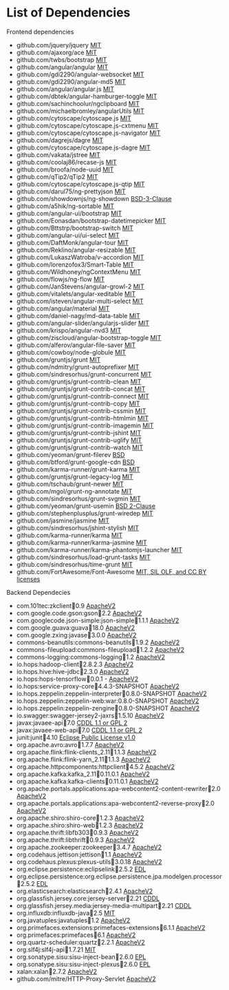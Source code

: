 List of Dependencies
=====================

Frontend dependencies

* github.com/jquery/jquery [MIT](https://github.com/jquery/jquery/blob/master/LICENSE.txt)
* github.com/ajaxorg/ace   [MIT](https://github.com/ajaxorg/ace/blob/master/LICENSE)
* github.com/twbs/bootstrap [MIT](https://github.com/twbs/bootstrap/blob/v4-dev/LICENSE)
* github.com/angular/angular [MIT](https://github.com/angular/angular/blob/master/LICENSE)
* github.com/gdi2290/angular-websocket [MIT](https://github.com/gdi2290/angular-websocket/blob/master/LICENSE)
* github.com/gdi2290/angular-md5 [MIT](https://github.com/gdi2290/angular-md5/blob/master/LICENSE)
* github.com/angular/angular.js [MIT](https://github.com/angular/angular.js/blob/master/LICENSE)
* github.com/dbtek/angular-hamburger-toggle [MIT](https://github.com/dbtek/angular-hamburger-toggle/blob/master/LICENSE)
* github.com/sachinchoolur/ngclipboard [MIT](https://github.com/sachinchoolur/ngclipboard/blob/master/LICENSE)
* github.com/michaelbromley/angularUtils [MIT](https://github.com/michaelbromley/angularUtils/blob/master/license.txt)
* github.com/cytoscape/cytoscape.js [MIT](https://github.com/cytoscape/cytoscape.js/blob/master/LICENSE)
* github.com/cytoscape/cytoscape.js-cxtmenu [MIT](https://github.com/cytoscape/cytoscape.js-cxtmenu/blob/master/LICENSE)
* github.com/cytoscape/cytoscape.js-navigator [MIT](https://github.com/cytoscape/cytoscape.js-navigator/blob/master/LICENSE)
* github.com/dagrejs/dagre [MIT](https://github.com/dagrejs/dagre/blob/master/LICENSE)
* github.com/cytoscape/cytoscape.js-dagre [MIT](https://github.com/cytoscape/cytoscape.js-dagre/blob/master/LICENSE)
* github.com/vakata/jstree [MIT](https://github.com/vakata/jstree/blob/master/LICENSE-MIT)
* github.com/coolaj86/recase-js [MIT](https://github.com/coolaj86/recase-js/blob/master/LICENSE)
* github.com/broofa/node-uuid [MIT](https://github.com/broofa/node-uuid/blob/master/LICENSE.md)
* github.com/qTip2/qTip2 [MIT](https://github.com/qTip2/qTip2/blob/master/LICENSE)
* github.com/cytoscape/cytoscape.js-qtip [MIT](https://github.com/cytoscape/cytoscape.js-qtip/blob/master/LICENSE)
* github.com/darul75/ng-prettyjson [MIT](https://github.com/darul75/ng-prettyjson/blob/master/LICENSE)
* github.com/showdownjs/ng-showdown [BSD-3-Clause](https://github.com/showdownjs/ng-showdown/blob/master/LICENSE)
* github.com/a5hik/ng-sortable [MIT](https://github.com/a5hik/ng-sortable/blob/master/LICENSE)
* github.com/angular-ui/bootstrap [MIT](https://github.com/angular-ui/bootstrap/blob/master/LICENSE)
* github.com/Eonasdan/bootstrap-datetimepicker [MIT](https://github.com/Eonasdan/bootstrap-datetimepicker/blob/master/LICENSE)
* github.com/Bttstrp/bootstrap-switch [MIT](https://github.com/Bttstrp/bootstrap-switch/blob/master/LICENSE)
* github.com/angular-ui/ui-select [MIT](https://github.com/angular-ui/ui-select/blob/master/LICENSE)
* github.com/DaftMonk/angular-tour [MIT](https://github.com/DaftMonk/angular-tour/blob/master/LICENSE)
* github.com/Reklino/angular-resizable [MIT](https://github.com/Reklino/angular-resizable)
* github.com/LukaszWatroba/v-accordion [MIT](https://github.com/LukaszWatroba/v-accordion/blob/master/LICENSE)
* github.com/lorenzofox3/Smart-Table [MIT](https://github.com/lorenzofox3/Smart-Table)
* github.com/Wildhoney/ngContextMenu [MIT](https://github.com/Wildhoney/ngContextMenu/blob/master/LICENSE)
* github.com/flowjs/ng-flow [MIT](https://github.com/flowjs/ng-flow/blob/master/LICENSE)
* github.com/JanStevens/angular-growl-2 [MIT](https://github.com/JanStevens/angular-growl-2/blob/master/LICENSE)
* github.com/vitalets/angular-xeditable [MIT](https://github.com/vitalets/angular-xeditable/blob/master/LICENSE)
* github.com/isteven/angular-multi-select [MIT](https://github.com/isteven/angular-multi-select/blob/master/LICENSE.txt)
* github.com/angular/material [MIT](https://github.com/angular/material/blob/master/LICENSE)
* github.com/daniel-nagy/md-data-table [MIT](https://github.com/daniel-nagy/md-data-table/blob/master/LICENSE.md)
* github.com/angular-slider/angularjs-slider [MIT](https://github.com/angular-slider/angularjs-slider)
* github.com/krispo/angular-nvd3 [MIT](https://github.com/krispo/angular-nvd3/blob/master/LICENSE)
* github.com/ziscloud/angular-bootstrap-toggle [MIT](https://github.com/ziscloud/angular-bootstrap-toggle/blob/master/LICENSE)
* github.com/alferov/angular-file-saver [MIT](https://github.com/alferov/angular-file-saver/blob/master/license.md)
* github.com/cowboy/node-globule [MIT](https://github.com/cowboy/node-globule/blob/master/LICENSE)
* github.com/gruntjs/grunt [MIT](https://github.com/gruntjs/grunt/blob/master/LICENSE)
* github.com/ndmitry/grunt-autoprefixer [MIT](https://github.com/nDmitry/grunt-autoprefixer/blob/master/LICENSE)
* github.com/sindresorhus/grunt-concurrent [MIT](https://github.com/sindresorhus/grunt-concurrent/blob/master/license)
* github.com/gruntjs/grunt-contrib-clean [MIT](https://github.com/gruntjs/grunt-contrib-clean/blob/master/LICENSE-MIT)
* github.com/gruntjs/grunt-contrib-concat [MIT](https://github.com/gruntjs/grunt-contrib-concat/blob/master/LICENSE-MIT)
* github.com/gruntjs/grunt-contrib-connect [MIT](https://github.com/gruntjs/grunt-contrib-connect/blob/master/LICENSE-MIT)
* github.com/gruntjs/grunt-contrib-copy [MIT](https://github.com/gruntjs/grunt-contrib-copy/blob/master/LICENSE-MIT)
* github.com/gruntjs/grunt-contrib-cssmin [MIT](https://github.com/gruntjs/grunt-contrib-cssmin/blob/master/LICENSE-MIT)
* github.com/gruntjs/grunt-contrib-htmlmin [MIT](https://github.com/gruntjs/grunt-contrib-htmlmin/blob/master/LICENSE-MIT)
* github.com/gruntjs/grunt-contrib-imagemin [MIT](https://github.com/gruntjs/grunt-contrib-imagemin/blob/master/license)
* github.com/gruntjs/grunt-contrib-jshint [MIT](https://github.com/gruntjs/grunt-contrib-jshint/blob/master/LICENSE-MIT)
* github.com/gruntjs/grunt-contrib-uglify [MIT](https://github.com/gruntjs/grunt-contrib-uglify/blob/master/LICENSE-MIT)
* github.com/gruntjs/grunt-contrib-watch [MIT](https://github.com/gruntjs/grunt-contrib-watch/blob/master/LICENSE-MIT)
* github.com/yeoman/grunt-filerev [BSD](https://github.com/yeoman/grunt-filerev)
* github.com/btford/grunt-google-cdn [BSD](https://github.com/btford/grunt-google-cdn)
* github.com/karma-runner/grunt-karma [MIT](https://github.com/karma-runner/grunt-karma/blob/master/LICENSE)
* github.com/gruntjs/grunt-legacy-log [MIT](https://github.com/gruntjs/grunt-legacy-log/blob/master/LICENSE-MIT)
* github.com/tschaub/grunt-newer [MIT](https://github.com/tschaub/grunt-newer/blob/master/LICENSE-MIT)
* github.com/mgol/grunt-ng-annotate [MIT](https://github.com/mgol/grunt-ng-annotate/blob/master/LICENSE)
* github.com/sindresorhus/grunt-svgmin [MIT](https://github.com/sindresorhus/grunt-svgmin/blob/master/license)
* github.com/yeoman/grunt-usemin [BSD 2-Clause](https://github.com/yeoman/grunt-usemin/blob/master/LICENSE)
* github.com/stephenplusplus/grunt-wiredep [MIT](https://github.com/stephenplusplus/grunt-wiredep/blob/master/LICENSE-MIT)
* github.com/jasmine/jasmine [MIT](https://github.com/jasmine/jasmine/blob/master/MIT.LICENSE)
* github.com/sindresorhus/jshint-stylish [MIT](https://github.com/sindresorhus/jshint-stylish/blob/master/license)
* github.com/karma-runner/karma [MIT](https://github.com/karma-runner/karma/blob/master/LICENSE)
* github.com/karma-runner/karma-jasmine [MIT](https://github.com/karma-runner/karma-jasmine/blob/master/LICENSE)
* github.com/karma-runner/karma-phantomjs-launcher [MIT](https://github.com/karma-runner/karma-phantomjs-launcher/blob/master/LICENSE)
* github.com/sindresorhus/load-grunt-tasks [MIT](https://github.com/sindresorhus/load-grunt-tasks/blob/master/license)
* github.com/sindresorhus/time-grunt [MIT](https://github.com/sindresorhus/time-grunt/blob/master/license)
* github.com/FortAwesome/Font-Awesome [MIT, SIL OLF, and CC BY licenses](https://github.com/FortAwesome/Font-Awesome/blob/master/LICENSE.txt)


Backend Dependecies

* com.101tec:zkclient:jar:0.9 [ApacheV2](http://www.apache.org/licenses/LICENSE-2.0)
* com.google.code.gson:gson:jar:2.2 [ApacheV2](https://github.com/google/gson/blob/master/LICENSE)
* com.googlecode.json-simple:json-simple:jar:1.1.1 [ApacheV2](https://github.com/fangyidong/json-simple/blob/master/LICENSE.txt)
* com.google.guava:guava:jar:18.0 [ApacheV2](https://github.com/google/guava/blob/master/COPYING)
* com.google.zxing:javase:jar:3.0.0 [ApacheV2](https://github.com/zxing/zxing/blob/master/LICENSE)
* commons-beanutils:commons-beanutils:jar:1.9.2 [ApacheV2](http://www.apache.org/licenses/LICENSE-2.0.txt)
* commons-fileupload:commons-fileupload:jar:1.2.2 [ApacheV2](http://www.apache.org/licenses/LICENSE-2.0.txt)
* commons-logging:commons-logging:jar:1.2 [ApacheV2](http://www.apache.org/licenses/LICENSE-2.0.txt)
* io.hops:hadoop-client:jar:2.8.2.3 [ApacheV2](https://github.com/hopshadoop/hops/blob/master/LICENSE.txt)
* io.hops.hive:hive-jdbc:jar:2.3.0 [ApacheV2](https://github.com/hopshadoop/hive/blob/master/LICENSE)
* io.hops:hops-tensorflow:jar:0.0.1 - [ApacheV2](https://github.com/hopshadoop/hops-tensorflow/blob/master/LICENSE)
* io.hops:service-proxy-core:jar:4.4.3-SNAPSHOT [ApacheV2](http://www.membrane-soa.org/service-proxy/)
* io.hops.zeppelin:zeppelin-interpreter:jar:0.8.0-SNAPSHOT [ApacheV2](https://github.com/hopshadoop/zeppelin/blob/master/LICENSE)
* io.hops.zeppelin:zeppelin-web:war:0.8.0-SNAPSHOT [ApacheV2](https://github.com/hopshadoop/zeppelin/blob/master/LICENSE)
* io.hops.zeppelin:zeppelin-zengine:jar:0.8.0-SNAPSHOT [ApacheV2](https://github.com/hopshadoop/zeppelin/blob/master/LICENSE)
* io.swagger:swagger-jersey2-jaxrs:jar:1.5.10 [ApacheV2](https://swagger.io/license/)
* javax:javaee-api:jar:7.0 [CDDL 1.1 or GPL 2](https://github.com/javaee/glassfish/blob/master/LICENSE)
* javax:javaee-web-api:jar:7.0 [CDDL 1.1 or GPL 2](https://github.com/javaee/glassfish/blob/master/LICENSE)
* junit:junit:jar:4.10 [Eclipse Public License v1.0](https://junit.org/junit4/license.html)
* org.apache.avro:avro:jar:1.7.7 [ApacheV2](https://github.com/apache/avro/blob/master/LICENSE.txt)
* org.apache.flink:flink-clients_2.11:jar:1.1.3 [ApacheV2](https://github.com/apache/flink/blob/master/LICENSE)
* org.apache.flink:flink-yarn_2.11:jar:1.1.3 [ApacheV2](https://github.com/apache/flink/blob/master/LICENSE)
* org.apache.httpcomponents:httpclient:jar:4.5.2 [ApacheV2](https://github.com/apache/httpcomponents-client/blob/master/LICENSE.txt)
* org.apache.kafka:kafka_2.11:jar:0.11.0.1 [ApacheV2](https://github.com/apache/kafka/blob/trunk/LICENSE)
* org.apache.kafka:kafka-clients:jar:0.11.0.1 [ApacheV2](https://github.com/apache/kafka/blob/trunk/LICENSE)
* org.apache.portals.applications:apa-webcontent2-content-rewriter:jar:2.0 [ApacheV2](https://portals.apache.org/applications/license.html)
* org.apache.portals.applications:apa-webcontent2-reverse-proxy:jar:2.0 [ApacheV2](https://portals.apache.org/applications/license.html)
* org.apache.shiro:shiro-core:jar:1.2.3 [ApacheV2](https://github.com/apache/shiro/blob/master/LICENSE)
* org.apache.shiro:shiro-web:jar:1.2.3 [ApacheV2](https://github.com/apache/shiro/blob/master/LICENSE)
* org.apache.thrift:libfb303:jar:0.9.3 [ApacheV2](https://github.com/apache/thrift/blob/master/LICENSE)
* org.apache.thrift:libthrift:jar:0.9.3 [ApacheV2](https://github.com/apache/thrift/blob/master/LICENSE)
* org.apache.zookeeper:zookeeper:jar:3.4.7 [ApacheV2](https://github.com/apache/zookeeper)
* org.codehaus.jettison:jettison:jar:1.1 [ApacheV2](http://www.apache.org/licenses/LICENSE-2.0)
* org.codehaus.plexus:plexus-utils:jar:3.0.18 [ApacheV2](http://www.apache.org/licenses/LICENSE-2.0)
* org.eclipse.persistence:eclipselink:jar:2.5.2 [EDL](http://www.eclipse.org/org/documents/edl-v10.php)
* org.eclipse.persistence:org.eclipse.persistence.jpa.modelgen.processor:jar:2.5.2 [EDL](http://www.eclipse.org/org/documents/edl-v10.php)
* org.elasticsearch:elasticsearch:jar:2.4.1 [ApacheV2](https://github.com/elastic/elasticsearch/blob/master/LICENSE.txt)
* org.glassfish.jersey.core:jersey-server:jar:2.21 [CDDL](https://jersey.github.io/license.html)
* org.glassfish.jersey.media:jersey-media-multipart:jar:2.21 [CDDL](https://jersey.github.io/license.html)
* org.influxdb:influxdb-java:jar:2.5 [MIT](https://github.com/influxdata/influxdb/blob/master/LICENSE)
* org.javatuples:javatuples:jar:1.2 [ApacheV2](https://github.com/javatuples/javatuples/blob/master/LICENSE.txt)
* org.primefaces.extensions:primefaces-extensions:jar:6.1.1 [ApacheV2](https://github.com/primefaces/primefaces/blob/master/LICENSE)
* org.primefaces:primefaces:jar:6.1 [ApacheV2](https://github.com/primefaces/primefaces/blob/master/LICENSE)
* org.quartz-scheduler:quartz:jar:2.2.1 [ApacheV2](http://www.apache.org/licenses/LICENSE-2.0)
* org.slf4j:slf4j-api:jar:1.7.21 [MIT](https://www.slf4j.org/license.html)
* org.sonatype.sisu:sisu-inject-bean:jar:2.6.0 [EPL](https://github.com/eclipse/sisu.inject/blob/master/LICENSE.txt)
* org.sonatype.sisu:sisu-inject-plexus:jar:2.6.0 [EPL](https://github.com/eclipse/sisu.inject/blob/master/LICENSE.txt)
* xalan:xalan:jar:2.7.2 [ApacheV2](https://github.com/apache/xalan-j/blob/trunk/LICENSE.txt)
* github.com/mitre/HTTP-Proxy-Servlet [ApacheV2](https://github.com/mitre/HTTP-Proxy-Servlet/blob/master/LICENSE.txt)

